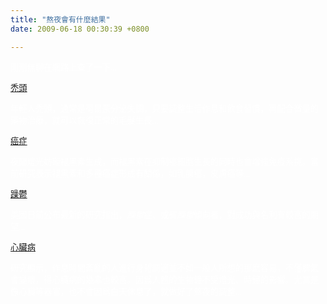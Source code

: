 ```yaml
---
title: "熬夜會有什麼結果"
date: 2009-06-18 00:30:39 +0800

---
```

<p><span style="font-size: 10pt; font-family: 新細明體; color: #ffffff;">剛剛無聊在網路上查了一下...</span></p><p><span style="font-size: 10pt; font-family: 新細明體; color: #ffffff;"><a href="http://www.google.com.tw/search?hl=zh-TW&amp;safe=off&amp;q=%E7%86%AC%E5%A4%9C+%E7%A6%BF%E9%A0%AD&amp;btnG=%E6%90%9C%E5%B0%8B&amp;meta=&amp;aq=f&amp;oq=">禿頭</a></span></p><p><span style="font-size: 10pt; font-family: 新細明體; color: #ffffff;"><span id="fontstyle" class="NewsText"><span id="VarTxtD0">年輕人禿頭，通常是荷爾蒙分泌失調，只要調整生活作息和飲食習慣，再配合微量的藥物治療，就可以恢復正常的毛髮生長...</span></span></span></p><p><span style="font-size: 10pt; font-family: 新細明體; color: #ffffff;"><a href="http://www.google.com.tw/search?hl=zh-TW&amp;safe=off&amp;q=%E7%86%AC%E5%A4%9C+%E8%82%9D%E7%99%8C&amp;btnG=%E6%90%9C%E5%B0%8B&amp;meta=&amp;aq=f&amp;oq=">癌症</a></span></p><p><span style="font-size: 10pt; font-family: 新細明體; color: #ffffff;">夜間燈光妨礙褪黑素生成，而褪黑素在抑制癌細胞生長的同時也會增強免疫系挑。當前研究表示褪黑素和多種癌症形成有關係，如乳腺癌，皮膚癌等...<br /></span></p><p><span style="font-size: 10pt; font-family: 新細明體; color: #ffffff;"><a href="http://www.google.com.tw/search?hl=zh-TW&amp;safe=off&amp;ei=Jpk5SsfJJ9OHkAX36MTgDQ&amp;sa=X&amp;oi=spell&amp;resnum=0&amp;ct=result&amp;cd=1&amp;q=%E7%86%AC%E5%A4%9C+%E8%BA%81%E9%AC%B1&amp;spell=1">躁鬱</a></span></p><p><span style="font-size: 10pt; font-family: 新細明體; color: #ffffff;">美國日前公布最新的研究指出，<i>躁鬱</i>症、或有<i>躁鬱</i>傾向者，對成功與名利有較高的期望...</span></p><p><span style="font-size: 10pt; font-family: 新細明體; color: #ffffff;"><a href="http://www.google.com.tw/search?hl=zh-TW&amp;safe=off&amp;q=%E7%86%AC%E5%A4%9C+%E5%BF%83%E8%87%9F%E7%97%85&amp;btnG=%E6%90%9C%E5%B0%8B&amp;meta=&amp;aq=f&amp;oq=">心臟病</a></span></p><p><span style="font-size: 10pt; font-family: 新細明體; color: #ffffff;"><span class="large1"></span><span class="large1"><span style="font-family: 新細明體;">研究顯示，作息時間紊亂的人進行身體調適並不如一般人所想的那麽容易，不僅脾氣會變壞，得心臟病的幾率也較高。因爲人體的生物鐘不受燈光、時鐘的影響。尤其是像心臟等器官，也不會因爲白天休息了，就做好了熬夜的調整...</span></span></span></p>
